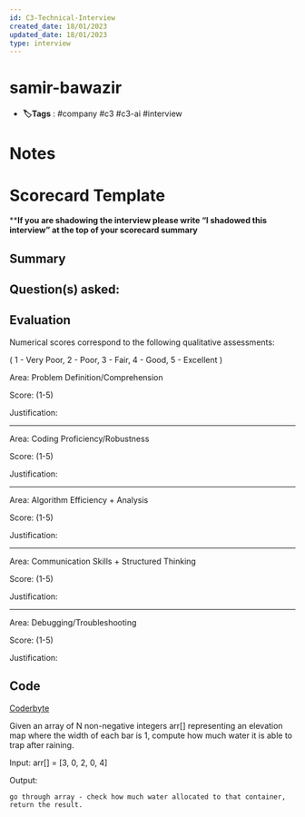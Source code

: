```yaml
---
id: C3-Technical-Interview
created_date: 18/01/2023
updated_date: 18/01/2023
type: interview
---
```


# samir-bawazir

- **🏷️Tags** :  #company #c3 #c3-ai #interview
[](#anki-card)

# Notes

# Scorecard Template

****If you are shadowing the interview please write “I shadowed this interview” at the top of your scorecard summary**

## Summary

<A brief description of why you have made the recommendation. This should correlate to the rating and analysis of the different areas>

## Question(s) asked:

<List all the questions asked in the interview>

## Evaluation

Numerical scores correspond to the following qualitative assessments:

( 1 - Very Poor, 2 - Poor, 3 - Fair, 4 - Good, 5 - Excellent )

Area: Problem Definition/Comprehension

Score: (1-5)

Justification:

---

Area: Coding Proficiency/Robustness

Score: (1-5)

Justification:

---

Area: Algorithm Efficiency + Analysis

Score: (1-5)

Justification:

---

Area: Communication Skills + Structured Thinking

Score: (1-5)

Justification:

---

Area: Debugging/Troubleshooting

Score: (1-5)

Justification:

## Code

<paste any code snippets produced from the interview>

[Coderbyte](https://coderbyte.com/editor/sharing:zJzbRjMr)

Given an array of N non-negative integers arr[] representing an elevation map where the width of each bar is 1, compute how much water it is able to trap after raining.

Input: arr[] = [3, 0, 2, 0, 4]

Output:

	go through array - check how much water allocated to that container, return the result.    

```



```
